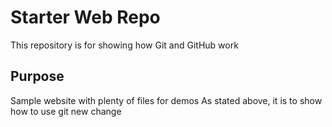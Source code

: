 # Starter Web Repo

This repository is for showing how Git and GitHub work

## Purpose

Sample website with plenty of files for demos
As stated above, it is to show how to use git
new change
